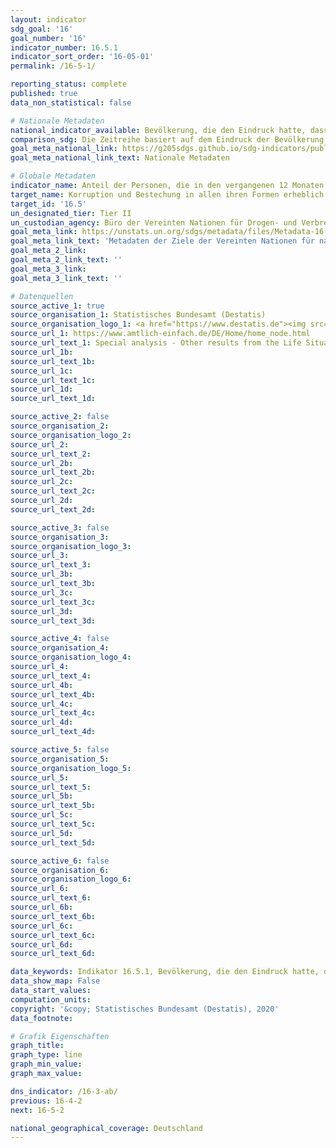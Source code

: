 ```yaml
---
layout: indicator
sdg_goal: '16'
goal_number: '16'
indicator_number: 16.5.1
indicator_sort_order: '16-05-01'
permalink: /16-5-1/

reporting_status: complete
published: true
data_non_statistical: false

# Nationale Metadaten
national_indicator_available: Bevölkerung, die den Eindruck hatte, dass Beschäftigte des öffentlichen Dienstes bestechlich waren (während ihrer Interaktionen mit öffentlichen Einrichtungen in den vergangenen zwei Jahren) <br> Tatverdächtige Privatpersonen (Geber) im Rahmen von Korruptionsstraftaten
comparison_sdg: Die Zeitreihe basiert auf dem Eindruck der Bevölkerung, ob Beschäftigte des  öffentlichen Dienstes bestechlich sind anstelle der Frage ob eine Bestechung tatsächlich stattgefunden hat bzw. ob diese verlangt wurde.
goal_meta_national_link: https://g205sdgs.github.io/sdg-indicators/public/MetaDe/16.5.1.pdf
goal_meta_national_link_text: Nationale Metadaten

# Globale Metadaten
indicator_name: Anteil der Personen, die in den vergangenen 12 Monaten mindestens einen Kontakt zu einem öffentlichen Bediensteten hatten und diesem ein Bestechungsgeld gezahlt haben oder von diesen um eine Bestechung gebeten wurden
target_name: Korruption und Bestechung in allen ihren Formen erheblich reduzieren
target_id: '16.5'
un_designated_tier: Tier II
un_custodian_agency: Büro der Vereinten Nationen für Drogen- und Verbrechensbekämpfung (UNODC)
goal_meta_link: https://unstats.un.org/sdgs/metadata/files/Metadata-16-05-01.pdf
goal_meta_link_text: 'Metadaten der Ziele der Vereinten Nationen für nachhaltige Entwicklung'
goal_meta_2_link: 
goal_meta_2_link_text: ''
goal_meta_3_link: 
goal_meta_3_link_text: ''

# Datenquellen
source_active_1: true
source_organisation_1: Statistisches Bundesamt (Destatis)
source_organisation_logo_1: <a href="https://www.destatis.de"><img src="https://g205sdgs.github.io/sdg-indicators/public/OrgImgDe/destatis.png" alt="Logo destatis" style="height:60px; width:148px"/></a>
source_url_1: https://www.amtlich-einfach.de/DE/Home/home_node.html
source_url_text_1: Special analysis - Other results from the Life Situation Survey
source_url_1b: 
source_url_text_1b: 
source_url_1c: 
source_url_text_1c: 
source_url_1d: 
source_url_text_1d: 

source_active_2: false
source_organisation_2: 
source_organisation_logo_2: 
source_url_2: 
source_url_text_2: 
source_url_2b: 
source_url_text_2b: 
source_url_2c: 
source_url_text_2c: 
source_url_2d: 
source_url_text_2d: 

source_active_3: false
source_organisation_3: 
source_organisation_logo_3: 
source_url_3: 
source_url_text_3: 
source_url_3b: 
source_url_text_3b: 
source_url_3c: 
source_url_text_3c: 
source_url_3d: 
source_url_text_3d: 

source_active_4: false
source_organisation_4: 
source_organisation_logo_4: 
source_url_4: 
source_url_text_4: 
source_url_4b: 
source_url_text_4b: 
source_url_4c: 
source_url_text_4c: 
source_url_4d: 
source_url_text_4d: 

source_active_5: false
source_organisation_5: 
source_organisation_logo_5: 
source_url_5: 
source_url_text_5: 
source_url_5b: 
source_url_text_5b: 
source_url_5c: 
source_url_text_5c: 
source_url_5d: 
source_url_text_5d: 

source_active_6: false
source_organisation_6: 
source_organisation_logo_6: 
source_url_6: 
source_url_text_6: 
source_url_6b: 
source_url_text_6b: 
source_url_6c: 
source_url_text_6c: 
source_url_6d: 
source_url_text_6d: 

data_keywords: Indikator 16.5.1, Bevölkerung, die den Eindruck hatte, dass Beschäftigte des öffentlichen Dienstes bestechlich waren (während ihrer Interaktionen mit öffentlichen Einrichtungen in den vergangenen zwei Jahren), Tatverdächtige Privatpersonen (Geber) im Rahmen von Korruptionsstraftaten, Büro der Vereinten Nationen für Drogen- und Verbrechensbekämpfung (UNODC)
data_show_map: False
data_start_values: 
computation_units: 
copyright: '&copy; Statistisches Bundesamt (Destatis), 2020'
data_footnote: 

# Grafik Eigenschaften
graph_title: 
graph_type: line
graph_min_value: 
graph_max_value: 

dns_indicator: /16-3-ab/
previous: 16-4-2
next: 16-5-2

national_geographical_coverage: Deutschland
---
```


